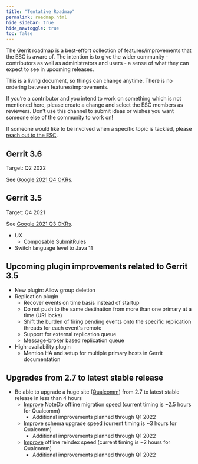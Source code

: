```yaml
---
title: "Tentative Roadmap"
permalink: roadmap.html
hide_sidebar: true
hide_navtoggle: true
toc: false
---
```


The Gerrit roadmap is a best-effort collection of features/improvements that the ESC is aware of.
The intention is to give the wider community - contributors as well as administrators and users - a
sense of what they can expect to see in upcoming releases.

This is a living document, so things can change anytime. There is no ordering between
features/improvements.

If you’re a contributor and you intend to work on something which is not mentioned here, please
create a change and select the ESC members as reviewers. Don’t use this channel to submit ideas or
wishes you want someone else of the community to work on!

If someone would like to be involved when a specific topic is tackled, please
[reach out to the ESC](https://gerrit-documentation.storage.googleapis.com/Documentation/3.4.1/dev-roles.html#steering-committee-member).

## Gerrit 3.6
Target: Q2 2022

See [Google 2021 Q4 OKRs](google-okrs.html).

## Gerrit 3.5
Target: Q4 2021

See [Google 2021 Q3 OKRs](google-okrs.html).

* UX
  * Composable SubmitRules
* Switch language level to Java 11

## Upcoming plugin improvements related to Gerrit 3.5
* New plugin: Allow group deletion
* Replication plugin
  * Recover events on time basis instead of startup
  * Do not push to the same destination from more than one primary at a time
    (URI locks)
  * Shift the burden of firing pending events onto the specific
    replication threads for each event's remote
  * Support for external replication queue
  * Message-broker based replication queue
* High-availability plugin
  * Mention HA and setup for multiple primary hosts in Gerrit documentation

## Upgrades from 2.7 to latest stable release
* Be able to upgrade a huge site
  ([Qualcomm](https://groups.google.com/g/repo-discuss/c/WVwvngCkRMs/)) from 2.7
  to latest stable release in less than 4 hours
  * [Improve](https://gerrit-review.googlesource.com/q/hashtag:notedb-migration-optimizations)
    NoteDb offline migration speed (current timing is ~2.5 hours for Qualcomm)
    * Additional improvements planned through Q1 2022
  * [Improve](https://gerrit-review.googlesource.com/q/hashtag:schema-optimizations)
    schema upgrade speed (current timing is ~3 hours for Qualcomm)
    * Additional improvements planned through Q1 2022
  * [Improve](https://gerrit-review.googlesource.com/q/hashtag:reindex-optimizations)
    offline reindex speed (current timing is ~2 hours for Qualcomm)
    * Additional improvements planned through Q1 2022
